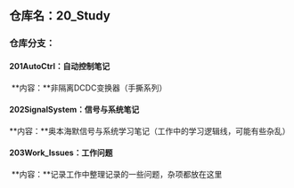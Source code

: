 ## 仓库名：20_Study

### 仓库分支：

#### 	201AutoCtrl：自动控制笔记

​		**内容：**非隔离DCDC变换器（手撕系列）

#### 	202SignalSystem：信号与系统笔记

​		**内容：**奥本海默信号与系统学习笔记（工作中的学习逻辑线，可能有些杂乱）

#### 203Work_Issues：工作问题

​		**内容：**记录工作中整理记录的一些问题，杂项都放在这里